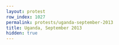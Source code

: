 ```yaml
---
layout: protest
row_index: 1027
permalink: protests/uganda-september-2013
title: Uganda, September 2013
hidden: true
---
```

